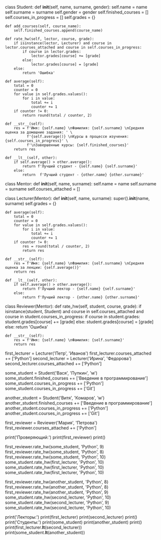 class Student:
    def __init__(self, name, surname, gender):
        self.name = name
        self.surname = surname
        self.gender = gender
        self.finished_courses = []
        self.courses_in_progress = []
        self.grades = {}

    def add_courses(self, course_name):
        self.finished_courses.append(course_name)

    def rate_hw(self, lector, course, grade):
        if isinstance(lector, Lecturer) and course in lector.courses_attached and course in self.courses_in_progress:
            if course in lector.grades:
                lector.grades[course] += [grade]
            else:
                lector.grades[course] = [grade]
        else:
            return 'Ошибка'

    def average(self):
        total = 0
        counter = 0
        for value in self.grades.values():
            for i in value:
                total += i
                counter += 1
        if counter != 0:
            return round(total / counter, 2)

    def __str__(self):
        res = f'Имя: {self.name} \nФамилия: {self.surname} \nСредняя оценка за домашние задания: ' \
              f'{self.average()} \nКурсы в процессе изучения: {self.courses_in_progress}' \
              f'\nЗавершенные курсы: {self.finished_courses}'
        return res

    def __lt__(self, other):
        if self.average() > other.average():
            return f'Лучший студент - {self.name} {self.surname}'
        else:
            return  f'Лучший студент - {other.name} {other.surname}'


class Mentor:
    def __init__(self, name, surname):
        self.name = name
        self.surname = surname
        self.courses_attached = []


class Lecturer(Mentor):
    def __init__(self, name, surname):
        super().__init__(name, surname)
        self.grades = {}

    def average(self):
        total = 0
        counter = 0
        for value in self.grades.values():
            for i in value:
                total += i
                counter += 1
        if counter != 0:
            res = round(total / counter, 2)
            return res

    def __str__(self):
        res = f'Имя: {self.name} \nФамилия: {self.surname} \nСредняя оценка за лекции: {self.average()}'
        return res

    def __lt__(self, other):
        if self.average() > other.average():
            return f'Лучший лектор - {self.name} {self.surname}'
        else:
            return f'Лучший лектор - {other.name} {other.surname}'


class Reviewer(Mentor):
    def rate_hw(self, student, course, grade):
        if isinstance(student, Student) and course in self.courses_attached and course in student.courses_in_progress:
            if course in student.grades:
                student.grades[course] += [grade]
            else:
                student.grades[course] = [grade]
        else:
            return 'Ошибка'

    def __str__(self):
        res = f'Имя: {self.name} \nФамилия: {self.surname}'
        return res


first_lecturer = Lecturer('Петр', 'Иванов')
first_lecturer.courses_attached += ['Python']
second_lecturer = Lecturer('Ирина', 'Федорова')
second_lecturer.courses_attached += ['Python']

some_student = Student('Вася', 'Пупкин', 'м')
some_student.finished_courses += ['Введение в программирование']
some_student.courses_in_progress += ['Python']
some_student.courses_in_progress += ['Git']

another_student = Student('Витя', 'Комаров', 'м')
another_student.finished_courses += ['Введение в программирование']
another_student.courses_in_progress += ['Python']
another_student.courses_in_progress += ['Git']

first_reviewer = Reviewer('Мария', 'Петрова')
first_reviewer.courses_attached += ['Python']

print('Проверяющий:')
print(first_reviewer)
print()

first_reviewer.rate_hw(some_student, 'Python', 9)
first_reviewer.rate_hw(some_student, 'Python', 8)
first_reviewer.rate_hw(some_student, 'Python', 10)
some_student.rate_hw(first_lecturer, 'Python', 10)
some_student.rate_hw(first_lecturer, 'Python', 10)
some_student.rate_hw(first_lecturer, 'Python', 10)

first_reviewer.rate_hw(another_student, 'Python', 8)
first_reviewer.rate_hw(another_student, 'Python', 8)
first_reviewer.rate_hw(another_student, 'Python', 9)
some_student.rate_hw(second_lecturer, 'Python', 10)
some_student.rate_hw(second_lecturer, 'Python', 9)
some_student.rate_hw(second_lecturer, 'Python', 10)


print('Лекторы:')
print(first_lecturer)
print(second_lecturer)
print()
print('Студенты:')
print(some_student)
print(another_student)
print()
print(first_lecturer.__lt__(second_lecturer))
print(some_student.__lt__(another_student))